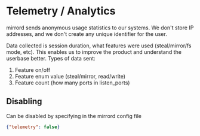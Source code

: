 # Telemetry / Analytics

mirrord sends anonymous usage statistics to our systems.
We don't store IP addresses, and we don't create any unique identifier for the user.

Data collected is session duration, what features were used (steal/mirror/fs mode, etc).
This enables us to improve the product and understand the userbase better.
Types of data sent:
1. Feature on/off
2. Feature enum value (steal/mirror, read/write)
3. Feature count (how many ports in listen_ports)

## Disabling

Can be disabled by specifying in the mirrord config file
```json
{"telemetry": false}
```
